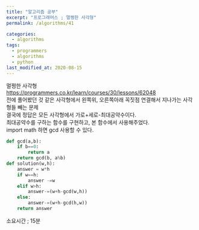 ```yaml
---
title: "알고리즘 공부"
excerpt: "프로그래머스 ; 멀쩡한 사각형"
permalink: /algorithms/41

categories:
  - algorithms
tags:
  - programmers
  - algorithms
  - python
last_modified_at: 2020-08-15
---
```

멀쩡한 사각형  
<https://programmers.co.kr/learn/courses/30/lessons/62048>  
전에 풀어봤던 것 같은 사각형에서 왼쪽위, 오른쪽아래 꼭짓점 연결해서 지나가는 사각형들 빼는 문제  
결국에 정답은 모든 사각형에서 가로+세로-최대공약수이다.  
최대공약수를 구하는 함수를 구현하고, 본 함수에서 사용해주었다.  
import math 하면 gcd 사용할 수 있다.  
```python
def gcd(a,b):
    if b==0: 
        return a
    return gcd(b, a%b)
def solution(w,h):
    answer = w*h
    if w==h:
        answer -=w
    elif w>h:
        answer-=(w+h-gcd(w,h))
    else:
        answer-=(w+h-gcd(h,w))
    return answer
```
소요시간 ; 15분